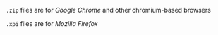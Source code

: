 ```.zip``` files are for _Google Chrome_ and other chromium-based browsers

```.xpi``` files are for _Mozilla Firefox_
